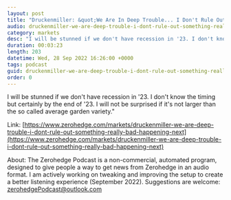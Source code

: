 ```yaml
---
layout: post
title: "Druckenmiller: &quot;We Are In Deep Trouble... I Don't Rule Out Something Really Bad&quot; "
audio: druckenmiller-we-are-deep-trouble-i-dont-rule-out-something-really-bad-happening-next-0
category: markets
desc: "I will be stunned if we don't have recession in '23. I don't know the timing but certainly by the end of '23. I will not be surprised if it's not larger than the so called average garden variety.&quot;"
duration: 00:03:23
length: 203
datetime: Wed, 28 Sep 2022 16:26:00 +0000
tags: podcast
guid: druckenmiller-we-are-deep-trouble-i-dont-rule-out-something-really-bad-happening-next-0
order: 0
---
```

I will be stunned if we don't have recession in '23. I don't know the timing but certainly by the end of '23. I will not be surprised if it's not larger than the so called average garden variety.&quot;

Link: [https://www.zerohedge.com/markets/druckenmiller-we-are-deep-trouble-i-dont-rule-out-something-really-bad-happening-next](https://www.zerohedge.com/markets/druckenmiller-we-are-deep-trouble-i-dont-rule-out-something-really-bad-happening-next)

About: The Zerohedge Podcast is a non-commercial, automated program, designed to give people a way to get news from Zerohedge in an audio format.  I am actively working on tweaking and improving the setup to create a better listening experience (September 2022).  Suggestions are welcome: [zerohedgePodcast@outlook.com](mailto:zerohedgePodcast@outlook.com)